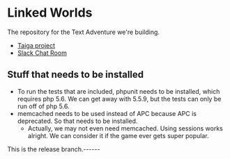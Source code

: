 # Linked Worlds

The repository for the Text Adventure we're building.

* [Taiga project](https://tree.taiga.io/project/cincospenguinos-rll_textadventure/backlog)
* [Slack Chat Room](https://rlltext.slack.com/messages/general/)

## Stuff that needs to be installed

* To run the tests that are included, phpunit needs to be installed, which requires php 5.6. We can get away with
5.5.9, but the tests can only be run off of php 5.6.
* memcached needs to be used instead of APC because APC is deprecated. So that needs to be installed.
    * Actually, we may not even need memcached. Using sessions works alright. We can consider it if the game ever gets super popular.

This is the release branch.------
